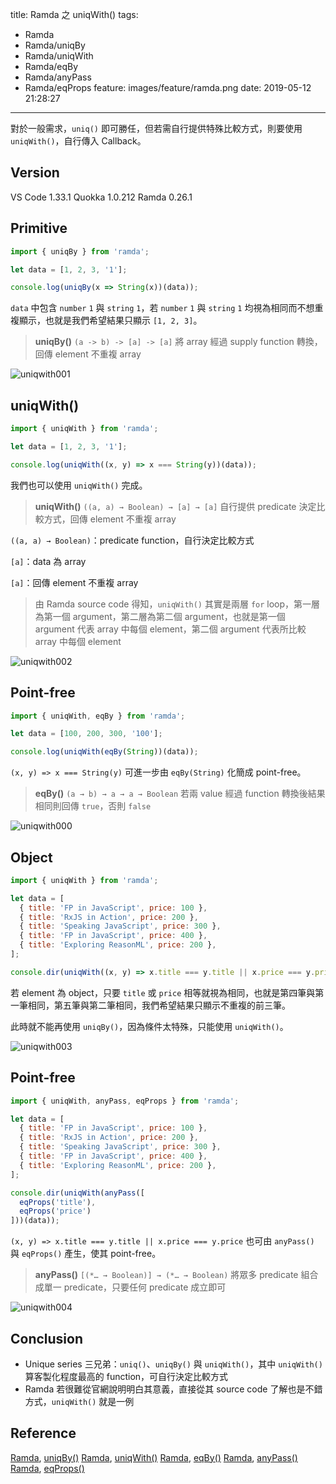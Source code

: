 title: Ramda 之 uniqWith()
tags:
  - Ramda
  - Ramda/uniqBy
  - Ramda/uniqWith
  - Ramda/eqBy
  - Ramda/anyPass
  - Ramda/eqProps
feature: images/feature/ramda.png
date: 2019-05-12 21:28:27
---
對於一般需求，`uniq()` 即可勝任，但若需自行提供特殊比較方式，則要使用 `uniqWith()`，自行傳入 Callback。

<!-- more -->

## Version

VS Code 1.33.1
Quokka 1.0.212
Ramda 0.26.1

## Primitive

```javascript
import { uniqBy } from 'ramda';

let data = [1, 2, 3, '1'];

console.log(uniqBy(x => String(x))(data));
```

`data` 中包含 `number` `1` 與 `string` `1`，若 `number` `1` 與 `string` `1` 均視為相同而不想重複顯示，也就是我們希望結果只顯示 `[1, 2, 3]`。

> **uniqBy()**
> `(a -> b) -> [a] -> [a]`
> 將 array 經過 supply function 轉換，回傳 element 不重複 array

![uniqwith001](/images/ramda/uniqwith/uniqwith001.png)

## uniqWith()

```javascript
import { uniqWith } from 'ramda';

let data = [1, 2, 3, '1'];

console.log(uniqWith((x, y) => x === String(y))(data));
```

我們也可以使用 `uniqWith()` 完成。

> **uniqWith()**
> `((a, a) → Boolean) → [a] → [a]`
> 自行提供 predicate 決定比較方式，回傳 element 不重複 array

`((a, a) → Boolean)`：predicate function，自行決定比較方式

`[a]`：data 為 array

`[a]`：回傳 element 不重複 array

> 由 Ramda source code 得知，`uniqWith()` 其實是兩層 `for` loop，第一層為第一個 argument，第二層為第二個 argument，也就是第一個 argument 代表 array 中每個 element，第二個 argument 代表所比較 array 中每個 element

![uniqwith002](/images/ramda/uniqwith/uniqwith002.png)

## Point-free

```javascript
import { uniqWith, eqBy } from 'ramda';

let data = [100, 200, 300, '100'];

console.log(uniqWith(eqBy(String))(data));
```

`(x, y) => x === String(y)` 可進一步由 `eqBy(String)` 化簡成 point-free。

> **eqBy()**
> `(a → b) → a → a → Boolean`
> 若兩 value 經過 function 轉換後結果相同則回傳 `true`，否則 `false`

![uniqwith000](/images/ramda/uniqwith/uniqwith000.png)

## Object

```javascript
import { uniqWith } from 'ramda';

let data = [
  { title: 'FP in JavaScript', price: 100 },
  { title: 'RxJS in Action', price: 200 },
  { title: 'Speaking JavaScript', price: 300 },
  { title: 'FP in JavaScript', price: 400 },
  { title: 'Exploring ReasonML', price: 200 },
];

console.dir(uniqWith((x, y) => x.title === y.title || x.price === y.price)(data));
```

若 element 為 object，只要 `title` 或 `price` 相等就視為相同，也就是第四筆與第一筆相同，第五筆與第二筆相同，我們希望結果只顯示不重複的前三筆。

此時就不能再使用 `uniqBy()`，因為條件太特殊，只能使用 `uniqWith()`。

![uniqwith003](/images/ramda/uniqwith/uniqwith003.png)

## Point-free

```javascript
import { uniqWith, anyPass, eqProps } from 'ramda';

let data = [
  { title: 'FP in JavaScript', price: 100 },
  { title: 'RxJS in Action', price: 200 },
  { title: 'Speaking JavaScript', price: 300 },
  { title: 'FP in JavaScript', price: 400 },
  { title: 'Exploring ReasonML', price: 200 },
];

console.dir(uniqWith(anyPass([
  eqProps('title'),
  eqProps('price')
]))(data));
```

`(x, y) => x.title === y.title || x.price === y.price` 也可由 `anyPass()` 與 `eqProps()` 產生，使其 point-free。

> **anyPass()**
> `[(*… → Boolean)] → (*… → Boolean)`
> 將眾多 predicate 組合成單一 predicate，只要任何 predicate 成立即可

![uniqwith004](/images/ramda/uniqwith/uniqwith004.png)

## Conclusion

* Unique series 三兄弟：`uniq()`、`uniqBy()` 與 `uniqWith()`，其中 `uniqWith()` 算客製化程度最高的 function，可自行決定比較方式
* Ramda 若很難從官網說明明白其意義，直接從其 source code 了解也是不錯方式，`uniqWith()` 就是一例

## Reference

[Ramda](https://ramdajs.com), [uniqBy()](https://ramdajs.com/docs/#uniqBy)
[Ramda](https://ramdajs.com), [uniqWith()](https://ramdajs.com/docs/#uniqWith)
[Ramda](https://ramdajs.com), [eqBy()](https://ramdajs.com/docs/#eqBy)
[Ramda](https://ramdajs.com), [anyPass()](https://ramdajs.com/docs/#anyPass)
[Ramda](https://ramdajs.com), [eqProps()](https://ramdajs.com/docs/#eqProps)

